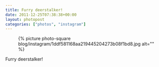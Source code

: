 ```yaml
---
title: Furry deerstalker!
date: 2011-12-25T07:38:38+00:00
layout: photopost
categories: ["photos", "instagram"]
---
```


<figure class="photo photo--square">
  {% picture photo-square blog/instagram/1ddf581168aa219445204273b08f1bd8.jpg alt="" %}
</figure>

Furry deerstalker!

